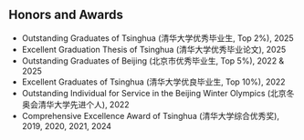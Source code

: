 ## Honors and Awards

- Outstanding Graduates of Tsinghua (清华大学优秀毕业生, Top 2%), 2025
- Excellent Graduation Thesis of Tsinghua (清华大学优秀毕业论文), 2025
- Outstanding Graduates of Beijing (北京市优秀毕业生, Top 5%), 2022 & 2025
- Excellent Graduates of Tsinghua (清华大学优良毕业生, Top 10%), 2022
- Outstanding Individual for Service in the Beijing Winter Olympics (北京冬奥会清华大学先进个人), 2022
- Comprehensive Excellence Award of Tsinghua (清华大学综合优秀奖), 2019, 2020, 2021, 2024